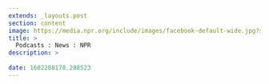 ```yaml
--- 
extends: _layouts.post 
section: content 
image: https://media.npr.org/include/images/facebook-default-wide.jpg?s=1400 
title: > 
  Podcasts : News : NPR 
description: > 
   
date: 1602288178.288523 
--- 
```

